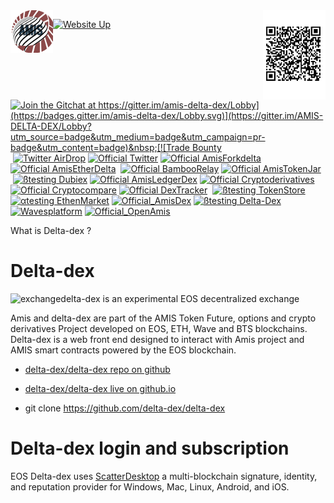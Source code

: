 <img align="left" src="https://raw.githubusercontent.com/amisolution/ERC20-AMIS/master/amis-logo3.png" alt="amis-logo3"/>
<img align="right" src="https://raw.githubusercontent.com/amisolution/ERC20-AMIS/master/images/AMIS-QRCODE.png" alt="AMIS-QRCODE" width="100"/>

[![Website Up](https://img.shields.io/badge/website-up-green.svg)](http://erc20-amis.amisolution.net/)&nbsp;
[![Join the Gitchat at https://gitter.im/amis-delta-dex/Lobby](https://badges.gitter.im/amis-delta-dex/Lobby.svg)](https://gitter.im/AMIS-DELTA-DEX/Lobby?utm_source=badge&utm_medium=badge&utm_campaign=pr-badge&utm_content=badge)&nbsp;[![Trade Bounty](https://img.shields.io/badge/trade-bounty-orange.svg)](https://github.com/amisolution/ERC20-AMIS/issues/)&nbsp;[![Twitter AirDrop](https://img.shields.io/badge/Twitter-Airdrop-red.svg)](https://twitter.com/AMIStoken_ERC20)&nbsp;[![Official Twitter](https://img.shields.io/badge/official-twitter-brightgreen.svg)](https://twitter.com/amis_erc20)&nbsp;[![Official AmisForkdelta](https://img.shields.io/badge/official-forkdelta-brightgreen.svg)](https://forkdelta.app/#!/trade/0x949bed886c739f1a3273629b3320db0c5024c719-ETH)
&nbsp;[![Official AmisEtherDelta](https://img.shields.io/badge/official-etherdelta-brightgreen.svg)](https://etherdelta.com/#0x949bed886c739f1a3273629b3320db0c5024c719-ETH)
&nbsp;[![Official BambooRelay](https://img.shields.io/badge/official-bamboorelay-brightgreen.svg)](https://bamboorelay.com/trade/AMIS-WETH)&nbsp;[![Official AmisTokenJar](https://img.shields.io/badge/official-tokenjar-brightgreen.svg)](https://tokenjar.io/amis)
&nbsp;[![ßtesting Dubiex](https://img.shields.io/badge/ßtesting-dubiex-yellow.svg)](https://dubiex.com/AMIS/ETH)&nbsp;[![Official AmisLedgerDex](https://img.shields.io/badge/official-ledgerdex-1330e3.svg)](https://app.ledgerdex.com/#/app/orders/maker-taker/AMIS/0x949bed886c739f1a3273629b3320db0c5024c719/WETH/0xc02aaa39b223fe8d0a0e5c4f27ead9083c756cc2
)&nbsp;[![Official Cryptoderivatives](https://img.shields.io/badge/official-cryptoderivatives-4330e7.svg)](https://cryptoderivatives.market/token/AMIS)&nbsp;[![Official Cryptocompare](https://img.shields.io/badge/official-cryptocompare-brightgreen.svg)](https://www.cryptocompare.com/coins/amis)&nbsp;[![Official DexTracker](https://img.shields.io/badge/official-dextracker-brightgreen.svg)](https://etherscan.io/dextracker?filter=&q=AMIS)
&nbsp;[![ßtesting TokenStore](https://img.shields.io/badge/ßtesting-TokenStore-yellow.svg)](https://token.store/trade/0x949bed886c739f1a3273629b3320db0c5024c719)
&nbsp;[![αtesting EthenMarket](https://img.shields.io/badge/αtesting-ethenmarket-lightgrey.svg)](https://ethen.market/949bed886c739f1a3273629b3320db0c5024c719)&nbsp;[![Official_AmisDex](https://img.shields.io/badge/official-amisdex-brightgreen.svg)](https://amisdex.github.io/amis-exchange-www)&nbsp;[![ßtesting Delta-Dex](https://img.shields.io/badge/ßtesting-deltadex-lightblue.svg)](https://delta-dex.github.io/delta-dex)&nbsp;[![Wavesplatform](https://img.shields.io/badge/ßtesting-wavesplatform-lightblue.svg)](https://beta.wavesplatform.com/market/AMIS_WAVES)&nbsp;[![Official_OpenAmis](https://img.shields.io/badge/official-openamis-1330e3.svg)](https://wallet.crypto-bridge.org/market/OPENAMIS_BTC)


What is Delta-dex ?

# Delta-dex

delta-dex is an experimental EOS decentralized exchange
<img align="left" src="https://raw.githubusercontent.com/delta-dex/delta-dex/master/assets/img/exchange.png" alt="exchange"/>

Amis and delta-dex are part of the AMIS Token Future, options and crypto derivatives Project developed on EOS, ETH, Wave and BTS blockchains.
Delta-dex is a web front end designed to interact with Amis project and AMIS smart contracts powered by the EOS blockchain.

- [delta-dex/delta-dex repo on github](https://github.com/delta-dex/delta-dex/)
- [delta-dex/delta-dex live on github.io](https://delta-dex.github.io/delta-dex/)

- git clone https://github.com/delta-dex/delta-dex

# Delta-dex login and subscription

EOS Delta-dex uses [ScatterDesktop](https://github.com/getscatter/ScatterDesktop) a multi-blockchain signature, identity, and reputation provider for Windows, Mac, Linux, Android, and iOS.
